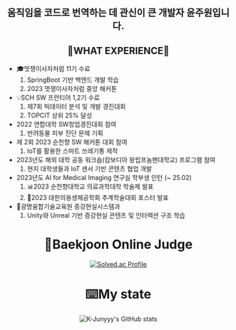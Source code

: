 <div align="center">
  
## 움직임을 코드로 번역하는 데 관신이 큰 개발자 윤주원입니다.
<!--![제리인사-존중](https://github.com/morningB/morningB/assets/114423035/d8f769c6-d3f3-471a-9c3d-c4731c0f8524)


<!--<img style="display:inline-block" width="50%" src="https://github.com/morningB/morningB/assets/114423035/82319382-2323-4cd3-9c40-b9c57cf5b79e.gif"/>-->

<!--
## 😎stack😎

<img src="https://img.shields.io/badge/HTML-E34F26?style=flat-square&logo=HTML5&logoColor=white"/>
<img src="https://img.shields.io/badge/CSS3-F68212?style=flat-square&logo=CSS3&logoColor=white"/>
<img src="https://img.shields.io/badge/Java-FF0000.svg?&style=flat&logo=Java&logoColor=white"/> 
<img src="https://img.shields.io/badge/python-3776AB?style=flat&logo=python&logoColor=white"/>
<img src="https://img.shields.io/badge/JavaScript-F7DF1E?style=flat-square&logo=JavaScript&logoColor=white"/>
<img src="https://img.shields.io/badge/React-61DAFB?style=flat-square&logo=React&logoColor=white"/><br>
<img src="https://img.shields.io/badge/C-A8B9CC?style=for-the-badge&logo=C&logoColor=white">

-->
##  🤔WHAT EXPERIENCE🤔

<div align="left">
  <ul>
   <li>🎓멋쟁이사자처럼 11기 수료 
	<ol type = '1'>
	   <li>SpringBoot 기반 백엔드 개발 학습</li>
	   <li>2023 멋쟁이사자처럼 중앙 해커톤</li>
	</ol>
    </li>
      <li>💡SCH SW 프런티어 1,2기 수료
      <ol type = '1'>
	   <li>제7회 빅데이터 분석 및 개발 경진대회</li>
	   <li>TOPCIT 상위 25% 달성</li>
	</ol>
      </li>   
      <li>2022 연합대학 SW창업경진대회 참여
	  <ol type = '1'>
	   <li>반려동물 피부 진단 문제 기획</li>
	</ol>
      </li>
      <li>제 2회 2023 순천향 SW 해커톤 대회 참여
      <ol type = '1'>
	   <li>IoT를 활용한 스마트 쓰레기통 제작</li>
	</ol>
      </li>   
      <li>2023년도 해외 대학 공동 워크숍(캄보디아 왕립프놈펜대학교) 프로그램 참여
      <ol type = '1'>
	   <li>현지 대학생들과 IoT 센서 기반 콘텐츠 협업 개발</li>
	</ol>
      </li>
      <li>2023년도 AI for Medical Imaging 연구실 학부생 인턴 (~ 25.02) 
      	<ol type = '1'>
	   <li>📊2023 순천향대학교 의료과학대학 학술제 발표</li>
	   <li>📌2023 대한의용생체공학회 추계학술대회 포스터 발표</li>
	</ol>
      </li>
    <li>🧩광명융합기술교육원 증강현실시스템과
    	 <ol type = '1'>
	   <li>Unity와 Unreal 기반 증강현실 콘텐츠 및 인터랙션 구조 학습</li>
	</ol>
    </li>
  </ul>
</div>
<!--
	  <li>Skeleton 기반 자세 피드백 시스템 개발 및 ML 분류기 구축</li>

	•
	  실시간 자세 분석 시스템의 피드백 알고리즘 성과 공유

	•📌2023 대한의용생체공학회 추계학술대회 포스터 발표
	  키넥트 기반 상지 어깨 각도 분석 및 정량화 구조 발표
-->
## 🎉Receiving an award🎉

<div align="left">
  <ul>
   <li> 2022 연합대학 SW창업경진대회 우수상</li>   
   <li> 제 2회 2023 순천향 SW 해커톤 대회 우수상</li>
     <li> 순천향대학교 의료과학대학 학술제 산학분야 우수상</li>
    <li>제 7회 빅데이터 분석 및 개발 경진 대회 우수상</li>
    <li>제 1회 SW융합대학 학술제 장려상</li>
  </ul>
</div>

<!--
## 🌃myblog🌃
[![Velog's GitHub stats](https://velog-readme-stats.vercel.app/api/badge?name=joowon)](https://velog.io/@yjw001205)
-->
# 🚩Baekjoon Online Judge

[![Solved.ac Profile](http://mazassumnida.wtf/api/generate_badge?boj=yjw001205)](https://solved.ac/yjw001205)

# ⌨️My state

![K-Junyyy's GitHub stats](https://github-readme-stats.vercel.app/api?username=morningB&show_icons=true&theme=tokyonight)




<!--
<img src="https://img.shields.io/badge/C%20language-A8B9CC?style=for-the-badge&logo=C&logoColor=black">
                                          여기가 언어 / 색상 코드                    로고

**morningB/morningB** is a ✨ _special_ ✨ repository because its `README.md` (this file) appears on your GitHub profile.

Here are some ideas to get you started:

- 🔭 I’m currently working on ...
- 🌱 I’m currently learning ...
- 👯 I’m looking to collaborate on ...
- 🤔 I’m looking for help with ...
- 💬 Ask me about ...
- 📫 How to reach me: ...
- 😄 Pronouns: ...
- ⚡ Fun fact: ...
-->
